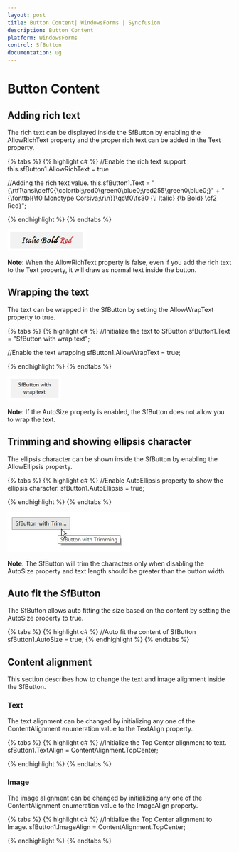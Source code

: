 ```yaml
---
layout: post
title: Button Content| WindowsForms | Syncfusion
description: Button Content
platform: WindowsForms
control: SfButton
documentation: ug
---
```


# Button Content

## Adding rich text

The rich text can be displayed inside the SfButton by enabling the AllowRichText property and the proper rich text can be added in the Text property.

{% tabs %}
{% highlight c# %}
//Enable the rich text support
this.sfButton1.AllowRichText = true

//Adding the rich text value.
this.sfButton1.Text = "{\\rtf1\\ansi\\deff0{\\colortbl;\\red0\\green0\\blue0;\\red255\\green0\\blue0;}" +
"{\\fonttbl{\\f0 Monotype Corsiva;\r\n}}\\qc\\f0\\fs30 {\\i Italic} {\\b Bold} \\cf2 Red}";

{% endhighlight %}
{% endtabs %}

![](SfButton_images/SfButton_img6.jpeg)

**Note**: When the AllowRichText property is false, even if you add the rich text to the Text property, it will draw as normal text inside the button.

## Wrapping the text

The text can be wrapped in the SfButton by setting the AllowWrapText property to true.

{% tabs %}
{% highlight c# %}
//Initialize the text to SfButton
sfButton1.Text = "SfButton with wrap text";

//Enable the text wrapping
sfButton1.AllowWrapText = true;

{% endhighlight %}
{% endtabs %}

![](SfButton_images/SfButton_img7.jpeg)

**Note**: If the AutoSize property is enabled, the SfButton does not allow you to wrap the text.

## Trimming and showing ellipsis character

The ellipsis character can be shown inside the SfButton by enabling the AllowEllipsis property.

{% tabs %}
{% highlight c# %}
//Enable AutoEllipsis property to show the ellipsis character.
sfButton1.AutoEllipsis = true;

{% endhighlight %}
{% endtabs %}

![](SfButton_images/SfButton_img8.jpeg)

**Note**: The SfButton will trim the characters only when disabling the AutoSize property and text length should be greater than the button width.

## Auto fit the SfButton

The SfButton allows auto fitting the size based on the content by setting the AutoSize property to true.

{% tabs %}
{% highlight c# %}
//Auto fit the content of SfButton
sfButton1.AutoSize = true;
{% endhighlight %}
{% endtabs %}

## Content alignment

This section describes how to change the text and image alignment inside the SfButton.

### Text

The text alignment can be changed by initializing any one of the ContentAlignment enumeration value to the TextAlign property.

{% tabs %}
{% highlight c# %}
//Initialize the Top Center alignment to text.
sfButton1.TextAlign = ContentAlignment.TopCenter;

{% endhighlight %}
{% endtabs %}

### Image

The image alignment can be changed by initializing any one of the ContentAlignment enumeration value to the ImageAlign property.

{% tabs %}
{% highlight c# %}
//Initialize the Top Center alignment to Image.
sfButton1.ImageAlign = ContentAlignment.TopCenter;

{% endhighlight %}
{% endtabs %}
